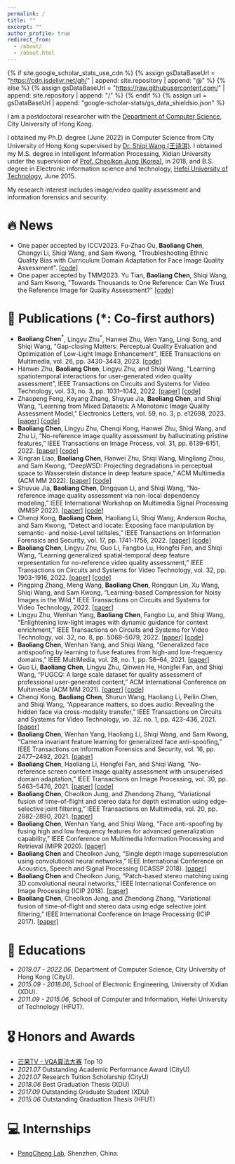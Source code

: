 ```yaml
---
permalink: /
title: ""
excerpt: ""
author_profile: true
redirect_from: 
  - /about/
  - /about.html
---
```


{% if site.google_scholar_stats_use_cdn %}
{% assign gsDataBaseUrl = "https://cdn.jsdelivr.net/gh/" | append: site.repository | append: "@" %}
{% else %}
{% assign gsDataBaseUrl = "https://raw.githubusercontent.com/" | append: site.repository | append: "/" %}
{% endif %}
{% assign url = gsDataBaseUrl | append: "google-scholar-stats/gs_data_shieldsio.json" %}

<span class='anchor' id='about-me'></span>

I am a postdoctoral researcher with the [Department of Computer Science](https://www.cs.cityu.edu.hk/), City University of Hong Kong. 

I obtained my Ph.D. degree (June 2022) in Computer Science from City University of Hong Kong supervised by [Dr. Shiqi Wang (王诗淇)](https://www.cs.cityu.edu.hk/~shiqwang/). I obtained my M.S. degree in Intelligent Information Processing, Xidian University under the supervision of [Prof. Cheolkon Jung (Korea)](https://see.xidian.edu.cn/media/), in 2018, and B.S. degree in Electronic information science and technology, [Hefei University of Technology](https://www.hfut.edu.cn/), June 2015. 

My research interest includes image/video quality assessment and information forensics and security. 


# 🔥 News
- One paper accepted by ICCV2023. Fu-Zhao Ou, **Baoliang Chen**, Chongyi Li,  Shiqi Wang, and Sam Kwong, "Troubleshooting Ethnic Quality Bias with Curriculum Domain Adaptation for Face Image Quality Assessment". [[code]](https://github.com/oufuzhao/EQBM)
- One paper accepted by TMM2023. Yu Tian, **Baoliang Chen**, Shiqi Wang, and Sam Kwong, "Towards Thousands to One Reference: Can We Trust the Reference Image for Quality Assessment?" [[code]](https://github.com/ytian73/FLRE)
# 📝 Publications (*: Co-first authors)
-  **Baoliang Chen<sup>*</sup>**, Lingyu Zhu<sup>*</sup>, Hanwei Zhu, Wen Yang, Linqi Song, and Shiqi Wang, "Gap-closing Matters: Perceptual Quality Evaluation and  Optimization of Low-Light Image Enhancement", IEEE Transactions on Multimedia, vol. 26, pp. 3430-3443, 2023. [[code]](https://github.com/Baoliang93/IACA_For_Lowlight_IQA)
-  Hanwei Zhu, **Baoliang Chen**, Lingyu Zhu, and Shiqi Wang, “Learning spatiotemporal interactions for user-generated video quality assessment”, IEEE Transactions on Circuits and Systems for Video Technology, vol. 33, no. 3, pp. 1031–1042, 2022. [[paper]](https://ieeexplore.ieee.org/document/9896907) [[code]](https://github.com/h4nwei/STI-VQA)
- Zhaopeng Feng, Keyang Zhang, Shuyue Jia, **Baoliang Chen**, and Shiqi Wang, “Learning from Mixed Datasets: A Monotonic Image Quality Assessment Model,” Electronics Letters, vol. 59, no. 3, p. e12698, 2023. [[paper]](https://ietresearch.onlinelibrary.wiley.com/doi/full/10.1049/ell2.12698) [[code]](https://github.com/fzp0424/MonotonicIQA)
- **Baoliang Chen**, Lingyu Zhu, Chenqi Kong, Hanwei Zhu, Shiqi Wang, and Zhu Li, “No-reference image quality assessment by hallucinating pristine features,” IEEE Transactions on Image Process, vol. 31, pp. 6139-6151, 2022. [[paper]](https://ieeexplore.ieee.org/document/9894272) [[code]](https://github.com/Baoliang93/FPR)
- Xingran Liao, **Baoliang Chen**, Hanwei Zhu, Shiqi Wang, Mingliang Zhou, and Sam Kwong, “DeepWSD: Projecting degradations in perceptual space to Wasserstein distance in deep feature space,”  ACM Multimedia (ACM MM 2022). [[paper]](https://dl.acm.org/doi/abs/10.1145/3503161.3548193) [[code]](https://github.com/Buka-Xing/DeepWSD)
- Shuvue Jia, **Baoliang Chen**, Dingquan Li, and Shiqi Wang, “No-reference image quality assessment via non-local dependency modeling,”  IEEE International Workshop on Multimedia Signal Processing (MMSP 2022). [[paper]](https://ieeexplore.ieee.org/document/9950035) [[code]](https://github.com/SuperBruceJia/NLNet-IQA)
- Chenqi Kong, **Baoliang Chen**, Haoliang Li, Shiqi Wang, Anderson Rocha, and Sam Kwong, “Detect and locate: Exposing face manipulation by semantic- and noise-Level telltales,”  IEEE Transactions on Information Forensics and Security, vol. 17, pp. 1741-1756, 2022. [[paper]](https://ieeexplore.ieee.org/document/9764682) [[code]](https://github.com/ChenqiKONG/Detect_and_Locate)
- **Baoliang Chen**, Lingyu Zhu, Guo Li, Fangbo Lu, Hongfei Fan, and Shiqi Wang, “Learning generalized spatial-temporal deep feature representation for no-reference video quality assessment,” IEEE Transactions on Circuits and Systems for Video Technology, vol. 32, pp. 1903-1916, 2022. [[paper]](https://ieeexplore.ieee.org/document/9452150) [[code]](https://github.com/Baoliang93/GSTVQA)
- Pingping Zhang, Meng Wang, **Baoliang Chen**, Rongqun Lin, Xu Wang, Shiqi Wang, and Sam Kwong, “Learning-based Compression for Noisy Images in the Wild,” IEEE Transactions on Circuits and Systems for Video Technology, 2022. [[paper]](https://ieeexplore.ieee.org/document/9866778)
- Lingyu Zhu, Wenhan Yang, **Baoliang Chen**, Fangbo Lu, and Shiqi Wang, “Enlightening low-light images with dynamic guidance for context enrichment,” IEEE Transactions on Circuits and Systems for Video Technology, vol. 32, no. 8, pp. 5068–5079, 2022. [[paper]](https://ieeexplore.ieee.org/abstract/document/9693933) [[code]](https://github.com/lingyzhu0101/GEMSC)
- **Baoliang Chen**, Wenhan Yang, and Shiqi Wang, “Generalized face antispoofing by learning to fuse  features from high-and low-frequency domains,” IEEE MultiMedia, vol. 28, no. 1, pp. 56–64, 2021. [[paper]](https://ieeexplore.ieee.org/document/9333657)
- Guo Li, **Baoliang Chen**, Lingyu Zhu, Qinwen He, Hongfei Fan, and Shiqi Wang, “PUGCQ: A large scale  dataset for quality assessment of professional user-generated content,”  ACM International Conference on Multimedia (ACM MM 2021). [[paper]](https://dl.acm.org/doi/abs/10.1145/3474085.3475183) [[code]](https://github.com/wlkdb/pugcq_create)
- Chenqi Kong, **Baoliang Chen**, Shurun Wang, Haoliang Li, Peilin Chen, and Shiqi Wang, “Appearance matters, so does audio: Revealing the hidden face via cross-modality transfer,” IEEE Transactions on Circuits and Systems for Video Technology, vo. 32. no. 1, pp. 423-436, 2021. [[paper]](https://ieeexplore.ieee.org/document/9349088)
- **Baoliang Chen**, Wenhan Yang, Haoliang  Li, Shiqi  Wang, and Sam Kwong, “Camera invariant feature  learning for generalized face anti-spoofing,” IEEE Transactions on Information Forensics and Security, vol. 16, pp. 2477–2492, 2021. [[paper]](https://ieeexplore.ieee.org/document/9336714)
- **Baoliang Chen**, Haoliang Li, Hongfei Fan, and Shiqi  Wang, “No-reference screen content image quality  assessment with unsupervised domain adaptation,” IEEE Transactions on Image Processing, vol. 30, pp. 5463–5476, 2021. [[paper]](https://ieeexplore.ieee.org/document/9447183) [[code]](https://mega.nz/folder/2LxFAZjQ#ZneNvMSKxCbLf0eEgPXfNw)
- **Baoliang Chen**, Cheolkon Jung, and Zhendong Zhang, “Variational fusion of time-of-flight and stereo data for depth estimation using edge-selective joint filtering,” IEEE Transactions on Multimedia, vol. 20, pp. 2882-2890, 2021. [[paper]](https://ieeexplore.ieee.org/document/8338123) 
- **Baoliang Chen**,  Wenhan Yang,  and  Shiqi Wang, “Face anti-spoofing by fusing high and low frequency  features for advanced generalization capability,” IEEE Conference  on  Multimedia  Information  Processing  and  Retrieval (MIPR 2020). [[paper]](https://ieeexplore.ieee.org/document/9175520) 
- **Baoliang Chen** and Cheolkon Jung, “Single depth image superresolution using convolutional neural networks,” IEEE International Conference on Acoustics, Speech and Signal Processing (ICASSP 2018). [[paper]](https://ieeexplore.ieee.org/document/8462043)
- **Baoliang Chen** and Cheolkon Jung, “Patch-based stereo matching using 3D convolutional neural networks,” IEEE International Conference on Image Processing (ICIP 2018). [[paper]](https://ieeexplore.ieee.org/document/8451527)
- **Baoliang Chen**, Cheolkon Jung, and Zhendong Zhang, “Variational fusion of time-of-ﬂight and stereo data using edge selective joint filtering,” IEEE International Conference on Image Processing (ICIP 2017). [[paper]](https://sigport.org/documents/variational-fusion-time-flight-and-stereo-data-using-edge-selective-joint-filtering)


# 📖 Educations
- *2019.07 - 2022.06*,  Department of Computer Science, City University of Hong Kong (CityU). 
- *2015.09 - 2018.06*,  School of Electronic Engineering, University of Xidian (XDU). 
- *2011.09 - 2015.06*,  School of Computer and Information, Hefei University of Technology (HFUT).

# 🎖 Honors and Awards
- [芒果TV - VQA算法大赛](https://challenge.ai.mgtv.com/contest/detail/17) Top 10
- *2021.07*  Outstanding Academic Performance Award (CityU)
- *2021.07*  Research Tuition Scholarship (CityU)
- *2018.06*  Best Graduation Thesis (XDU)
- *2017.09*  Outstanding Graduate Student (XDU)
- *2015.06*  Outstanding Graduation Thesis (HFUT)

# 💻 Internships
- [PengCheng Lab](https://www.pcl.ac.cn/), Shenzhen, China.

